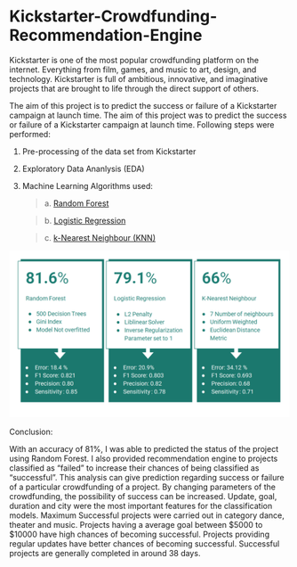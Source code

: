 # Kickstarter-Crowdfunding-Recommendation-Engine
Kickstarter is one of the most popular crowdfunding platform on the internet. Everything from film, games, and music to art, design, and technology. Kickstarter is full of ambitious, innovative, and imaginative projects that are brought to life through the direct support of others.

The aim of this project is to predict the success or failure of a Kickstarter campaign at launch time. The aim of this project was to predict the success or failure of a Kickstarter campaign at launch time. Following steps were performed:

1. Pre-processing of the data set from Kickstarter
2. Exploratory Data Ananlysis (EDA)
3. Machine Learning Algorithms used: 

   > a. [Random Forest](https://github.com/parthrana34/Kickstarter-Crowdfunding-Recommendation-Engine/blob/master/Random%20Forest%20for%20Kickstarter.ipynb) 
   
   > b. [Logistic Regression](https://github.com/parthrana34/Kickstarter-Crowdfunding-Recommendation-Engine/blob/master/Logistic%20Regression%20for%20Kickstarter.ipynb) 
   
   > c. [k-Nearest Neighbour (KNN)](https://github.com/parthrana34/Kickstarter-Crowdfunding-Recommendation-Engine/blob/master/k%20Nearest%20Neighbor%20for%20Kickstarter.ipynb)
    
![alt text](https://github.com/parthrana34/Kickstarter-Crowdfunding-Recommendation-Engine/blob/master/result.png "Logo Title Text 1")

Conclusion: 

With an accuracy of 81%, I was able to predicted the status of the project using Random Forest. I also provided recommendation engine to projects classified as “failed” to increase their chances of being classified as “successful”. This analysis can give prediction regarding success or failure of a particular crowdfunding of a project. By changing parameters of the crowdfunding, the possibility of success can be increased. Update, goal, duration and city were the most important features for the classification models. Maximum Successful projects were carried out in category dance, theater and music. Projects having a average goal between $5000 to $10000 have high chances of becoming successful. Projects providing regular updates have better chances of becoming successful. Successful projects are generally completed in around 38 days.
